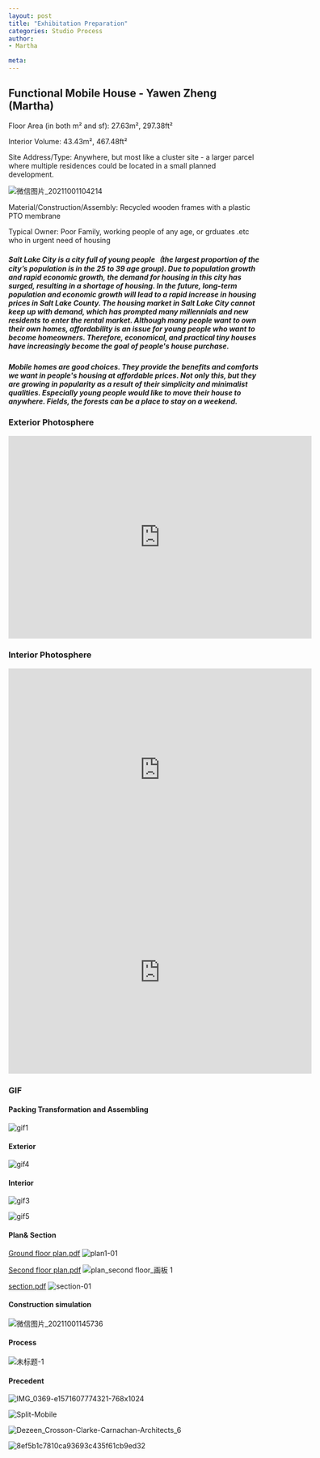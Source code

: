 ```yaml
---
layout: post
title: "Exhibitation Preparation"
categories: Studio Process
author:
- Martha

meta:
---
```


## Functional Mobile House - Yawen Zheng (Martha)

Floor Area (in both m² and sf): 27.63m², 297.38ft²

Interior Volume: 43.43m², 467.48ft²

Site Address/Type: Anywhere, but most like a cluster site - a larger parcel where multiple residences could be located in a small planned development.

![微信图片_20211001104214](https://user-images.githubusercontent.com/90550813/135557444-7d0e2297-71eb-4978-85be-6044ec1d146d.png)

Material/Construction/Assembly: Recycled wooden frames with a plastic PTO membrane

Typical Owner: Poor Family, working people of any age, or grduates .etc who in urgent need of housing

##### Salt Lake City is a city full of young people（the largest proportion of the city’s population is in the 25 to 39 age group). Due to population growth and rapid economic growth, the demand for housing in this city has surged, resulting in a shortage of housing. In the future, long-term population and economic growth will lead to a rapid increase in housing prices in Salt Lake County. The housing market in Salt Lake City cannot keep up with demand, which has prompted many millennials and new residents to enter the rental market. Although many people want to own their own homes, affordability is an issue for young people who want to become homeowners. Therefore, economical, and practical tiny houses have increasingly become the goal of people's house purchase.

##### Mobile homes are good choices. They provide the benefits and comforts we want in people's housing at affordable prices. Not only this, but they are growing in popularity as a result of their simplicity and minimalist qualities. Especially young people would like to move their house to anywhere. Fields, the forests can be a place to stay on a weekend.

### Exterior Photosphere

<iframe width="600" height="400" allowfullscreen style="border-style:none;" src="https://cdn.pannellum.org/2.5/pannellum.htm#panorama=https%3A//img14.360buyimg.com/ddimg/jfs/t1/110291/8/19415/3273140/6156c240E4d47a0b0/128bb1e3eead2b76.jpg&autoLoad=true"></iframe>

### Interior Photosphere

<iframe width="600" height="400" allowfullscreen style="border-style:none;" src="https://cdn.pannellum.org/2.5/pannellum.htm#panorama=https%3A//i.loli.net/2021/10/01/rQFzCoDfWnOcyU7.jpg&autoLoad=true"></iframe>


<iframe width="600" height="400" allowfullscreen style="border-style:none;" src="https://cdn.pannellum.org/2.5/pannellum.htm#panorama=https%3A//i.loli.net/2021/10/01/lU8JYsWPEVBrpOc.jpg&autoLoad=true"></iframe>

### GIF
#### Packing Transformation and Assembling
![gif1](https://user-images.githubusercontent.com/90550813/135559441-d96c2a6f-1fdc-460e-b8e5-663884f0ad37.gif)

#### Exterior
![gif4](https://user-images.githubusercontent.com/90550813/135559475-149a80d9-5f0c-42f6-b2ee-6782ed58445d.gif)

#### Interior
![gif3](https://user-images.githubusercontent.com/90550813/135559519-4a6f30e4-ce3a-4a28-b433-d77daa2934e2.gif)

![gif5](https://user-images.githubusercontent.com/90550813/135559559-3cc93619-ed20-4b18-9f2a-26efe32d8c39.gif)

#### Plan& Section

[Ground floor plan.pdf](https://github.com/yawenzh/YZmar/files/7260578/plan1.pdf)
![plan1-01](https://user-images.githubusercontent.com/90550813/135548231-e35fc173-1fef-44cb-97cb-093ff58785bb.jpg)



[Second floor plan.pdf](https://github.com/yawenzh/YZmar/files/7260587/plan2.pdf)
![plan_second floor_画板 1](https://user-images.githubusercontent.com/90550813/135548244-9c81194d-d95e-47a3-ac8e-0dc198b87a81.jpg)


[section.pdf](https://github.com/yawenzh/YZmar/files/7260592/section.pdf)
![section-01](https://user-images.githubusercontent.com/90550813/135548254-54918b30-5de4-45e6-a9fc-c6145f6680b5.jpg)


#### Construction simulation
![微信图片_20211001145736](https://user-images.githubusercontent.com/90550813/135578737-59c812b8-a881-4e91-820b-b2e2935dbfb0.png)


#### Process
![未标题-1](https://user-images.githubusercontent.com/90550813/135567831-9a7ccc57-bc65-4e14-81bc-a3671c6d1ecd.jpg)


#### Precedent
![IMG_0369-e1571607774321-768x1024](https://user-images.githubusercontent.com/90550813/135560798-02162cb6-e9bb-49d6-861b-552d1e5352c9.jpg)

![Split-Mobile](https://user-images.githubusercontent.com/90550813/135560806-4cce6a0b-33d1-4a46-9177-882b849639c5.jpg)

![Dezeen_Crosson-Clarke-Carnachan-Architects_6](https://user-images.githubusercontent.com/90550813/135560992-3e076e8a-ba1c-4f68-b704-069eadcbc5fc.jpg)

![8ef5b1c7810ca93693c435f61cb9ed32](https://user-images.githubusercontent.com/90550813/135578673-2e8829d1-f9fb-4bc2-8de5-58b3dcbbcb7f.jpg)



